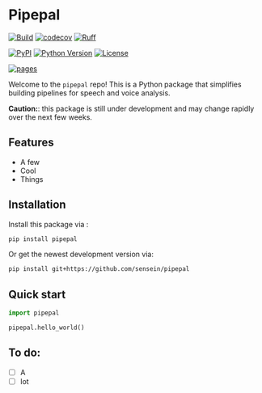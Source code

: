 # Pipepal

[![Build](https://github.com/sensein/pipepal/actions/workflows/test.yaml/badge.svg?branch=main)](https://github.com/sensein/pipepal/actions/workflows/test.yaml?query=branch%3Amain)
[![codecov](https://codecov.io/gh/sensein/pipepal/branch/main/graph/badge.svg?token=22HWWFWPW5)](https://codecov.io/gh/sensein/pipepal)
[![Ruff](https://img.shields.io/endpoint?url=https://raw.githubusercontent.com/astral-sh/ruff/main/assets/badge/v2.json)](https://github.com/astral-sh/ruff)

[![PyPI](https://img.shields.io/pypi/v/pipepal.svg)](https://pypi.org/project/pipepal/)
[![Python Version](https://img.shields.io/pypi/pyversions/pipepal)](https://pypi.org/project/pipepal)
[![License](https://img.shields.io/pypi/l/pipepal)](https://opensource.org/licenses/Apache-2.0)

[![pages](https://img.shields.io/badge/api-docs-blue)](https://sensein.github.io/pipepal)


Welcome to the ```pipepal``` repo! This is a Python package that simplifies building pipelines for speech and voice analysis.

**Caution:**: this package is still under development and may change rapidly over the next few weeks.

## Features

- A few
- Cool
- Things

## Installation
Install this package via :

```sh
pip install pipepal
```

Or get the newest development version via:

```sh
pip install git+https://github.com/sensein/pipepal
```

## Quick start

```Python
import pipepal

pipepal.hello_world()
```

## To do:
- [ ] A
- [ ] lot